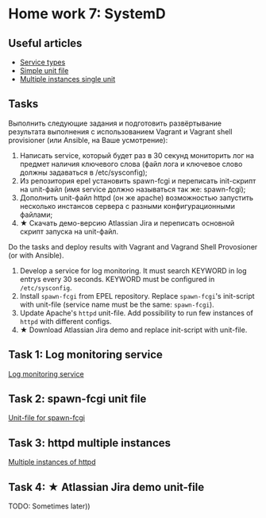 # Home work 7: SystemD

## Useful articles

- [Service types](https://wiki.archlinux.org/index.php/Systemd_(%D0%A0%D1%83%D1%81%D1%81%D0%BA%D0%B8%D0%B9)#%D0%A2%D0%B8%D0%BF%D1%8B_%D1%81%D0%BB%D1%83%D0%B6%D0%B1)
- [Simple unit file](https://medium.com/@benmorel/creating-a-linux-service-with-systemd-611b5c8b91d6)
- [Multiple instances single unit](https://www.stevenrombauts.be/2019/01/run-multiple-instances-of-the-same-systemd-unit/)

## Tasks

Выполнить следующие задания и подготовить развёртывание результата выполнения с использованием Vagrant и Vagrant shell provisioner (или Ansible, на Ваше усмотрение):
1. Написать service, который будет раз в 30 секунд мониторить лог на предмет наличия ключевого слова (файл лога и ключевое слово должны задаваться в /etc/sysconfig);
2. Из репозитория epel установить spawn-fcgi и переписать init-скрипт на unit-файл (имя service должно называться так же: spawn-fcgi);
3. Дополнить unit-файл httpd (он же apache) возможностью запустить несколько инстансов сервера с разными конфигурационными файлами;
4. ★ Скачать демо-версию Atlassian Jira и переписать основной скрипт запуска на unit-файл.

Do the tasks and deploy results with Vagrant and Vagrand Shell Provosioner (or with Ansible).
1. Develop a service for log monitoring. It must search KEYWORD in log entrys every 30 seconds. KEYWORD must be configured in `/etc/sysconfig`.
2. Install `spawn-fcgi` from EPEL repository. Replace `spawn-fcgi`'s init-script with unit-file (service name must be the same: `spawn-fcgi`).
3. Update Apache's `httpd` unit-file. Add possibility to run few instances of `httpd` with different configs.
4. ★ Download Atlassian Jira demo and replace init-script with unit-file.

## Task 1: Log monitoring service

[Log monitoring service](LOGMON.md)

## Task 2: spawn-fcgi unit file

[Unit-file for spawn-fcgi](SPAWN-FCGI.md)

## Task 3: httpd multiple instances

[Multiple instances of httpd](HTTPD.md)

## Task 4: ★ Atlassian Jira demo unit-file

TODO: Sometimes later))
